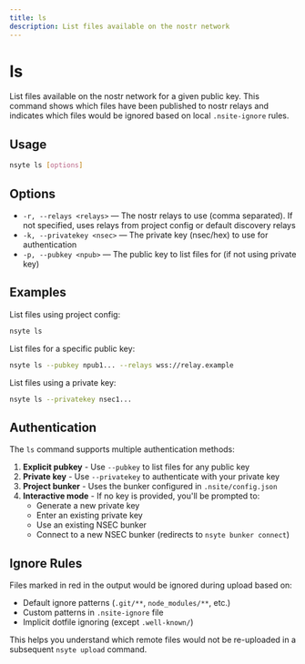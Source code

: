 ```yaml
---
title: ls
description: List files available on the nostr network
---
```


# ls

List files available on the nostr network for a given public key. This command shows which files have been published to nostr relays and indicates which files would be ignored based on local `.nsite-ignore` rules.

## Usage

```bash
nsyte ls [options]
```

## Options

- `-r, --relays <relays>` — The nostr relays to use (comma separated). If not specified, uses relays from project config or default discovery relays
- `-k, --privatekey <nsec>` — The private key (nsec/hex) to use for authentication
- `-p, --pubkey <npub>` — The public key to list files for (if not using private key)

## Examples

List files using project config:
```bash
nsyte ls
```

List files for a specific public key:
```bash
nsyte ls --pubkey npub1... --relays wss://relay.example
```

List files using a private key:
```bash
nsyte ls --privatekey nsec1...
```

## Authentication

The `ls` command supports multiple authentication methods:

1. **Explicit pubkey** - Use `--pubkey` to list files for any public key
2. **Private key** - Use `--privatekey` to authenticate with your private key
3. **Project bunker** - Uses the bunker configured in `.nsite/config.json`
4. **Interactive mode** - If no key is provided, you'll be prompted to:
   - Generate a new private key
   - Enter an existing private key
   - Use an existing NSEC bunker
   - Connect to a new NSEC bunker (redirects to `nsyte bunker connect`)

## Ignore Rules

Files marked in red in the output would be ignored during upload based on:
- Default ignore patterns (`.git/**`, `node_modules/**`, etc.)
- Custom patterns in `.nsite-ignore` file
- Implicit dotfile ignoring (except `.well-known/`)

This helps you understand which remote files would not be re-uploaded in a subsequent `nsyte upload` command. 